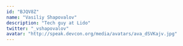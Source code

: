```yaml
---
id: "BJQV8Z"
name: "Vasiliy Shapovalov"
description: "Tech guy at Lido"
twitter: "_vshapovalov"
avatar: "http://speak.devcon.org/media/avatars/ava_dSVKajv.jpg"
---
```

